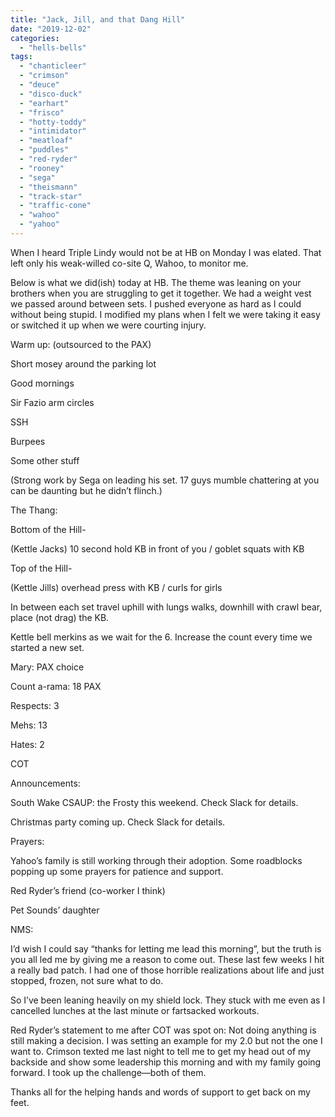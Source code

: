 ```yaml
---
title: "Jack, Jill, and that Dang Hill"
date: "2019-12-02"
categories: 
  - "hells-bells"
tags: 
  - "chanticleer"
  - "crimson"
  - "deuce"
  - "disco-duck"
  - "earhart"
  - "frisco"
  - "hotty-toddy"
  - "intimidator"
  - "meatloaf"
  - "puddles"
  - "red-ryder"
  - "rooney"
  - "sega"
  - "theismann"
  - "track-star"
  - "traffic-cone"
  - "wahoo"
  - "yahoo"
---
```


When I heard Triple Lindy would not be at HB on Monday I was elated. That left only his weak-willed co-site Q, Wahoo, to monitor me.

Below is what we did(ish) today at HB. The theme was leaning on your brothers when you are struggling to get it together. We had a weight vest we passed around between sets. I pushed everyone as hard as I could without being stupid. I modified my plans when I felt we were taking it easy or switched it up when we were courting injury.

Warm up: (outsourced to the PAX)

Short mosey around the parking lot

Good mornings

Sir Fazio arm circles

SSH

Burpees

Some other stuff

(Strong work by Sega on leading his set. 17 guys mumble chattering at you can be daunting but he didn’t flinch.)

The Thang:

Bottom of the Hill-

(Kettle Jacks) 10 second hold KB in front of you / goblet squats with KB

Top of the Hill-

(Kettle Jills) overhead press with KB / curls for girls

In between each set travel uphill with lungs walks, downhill with crawl bear, place (not drag) the KB.

Kettle bell merkins as we wait for the 6. Increase the count every time we started a new set.

Mary: PAX choice

Count a-rama: 18 PAX

Respects: 3

Mehs: 13

Hates: 2

COT

Announcements:

South Wake CSAUP: the Frosty this weekend. Check Slack for details.

Christmas party coming up. Check Slack for details.

Prayers:

Yahoo’s family is still working through their adoption. Some roadblocks popping up some prayers for patience and support.

Red Ryder’s friend (co-worker I think)

Pet Sounds’ daughter

NMS:

I’d wish I could say “thanks for letting me lead this morning”, but the truth is you all led me by giving me a reason to come out. These last few weeks I hit a really bad patch. I had one of those horrible realizations about life and just stopped, frozen, not sure what to do.

So I’ve been leaning heavily on my shield lock. They stuck with me even as I cancelled lunches at the last minute or fartsacked workouts.

Red Ryder’s statement to me after COT was spot on: Not doing anything is still making a decision. I was setting an example for my 2.0 but not the one I want to. Crimson texted me last night to tell me to get my head out of my backside and show some leadership this morning and with my family going forward. I took up the challenge—both of them.

Thanks all for the helping hands and words of support to get back on my feet.
